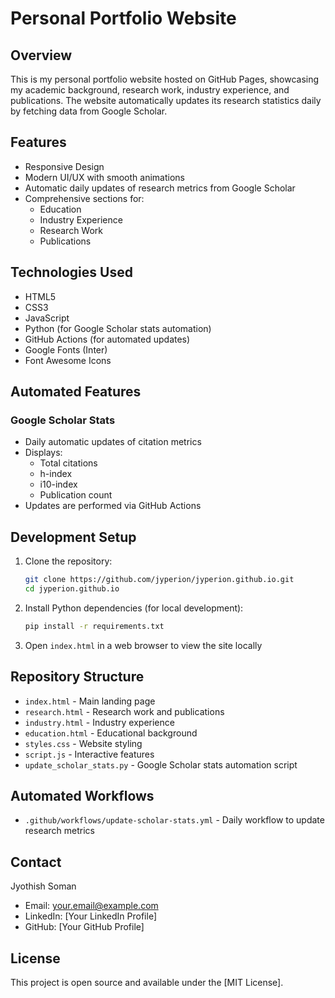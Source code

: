 # Personal Portfolio Website

## Overview
This is my personal portfolio website hosted on GitHub Pages, showcasing my academic background, research work, industry experience, and publications. The website automatically updates its research statistics daily by fetching data from Google Scholar.

## Features
- Responsive Design
- Modern UI/UX with smooth animations
- Automatic daily updates of research metrics from Google Scholar
- Comprehensive sections for:
  - Education
  - Industry Experience
  - Research Work
  - Publications

## Technologies Used
- HTML5
- CSS3
- JavaScript
- Python (for Google Scholar stats automation)
- GitHub Actions (for automated updates)
- Google Fonts (Inter)
- Font Awesome Icons

## Automated Features
### Google Scholar Stats
- Daily automatic updates of citation metrics
- Displays:
  - Total citations
  - h-index
  - i10-index
  - Publication count
- Updates are performed via GitHub Actions

## Development Setup
1. Clone the repository:
   ```bash
   git clone https://github.com/jyperion/jyperion.github.io.git
   cd jyperion.github.io
   ```

2. Install Python dependencies (for local development):
   ```bash
   pip install -r requirements.txt
   ```

3. Open `index.html` in a web browser to view the site locally

## Repository Structure
- `index.html` - Main landing page
- `research.html` - Research work and publications
- `industry.html` - Industry experience
- `education.html` - Educational background
- `styles.css` - Website styling
- `script.js` - Interactive features
- `update_scholar_stats.py` - Google Scholar stats automation script

## Automated Workflows
- `.github/workflows/update-scholar-stats.yml` - Daily workflow to update research metrics

## Contact
Jyothish Soman
- Email: your.email@example.com
- LinkedIn: [Your LinkedIn Profile]
- GitHub: [Your GitHub Profile]

## License
This project is open source and available under the [MIT License].
